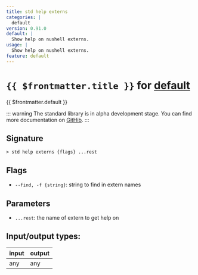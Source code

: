 ```yaml
---
title: std help externs
categories: |
  default
version: 0.91.0
default: |
  Show help on nushell externs.
usage: |
  Show help on nushell externs.
feature: default
---
```

<!-- This file is automatically generated. Please edit the command in https://github.com/nushell/nushell instead. -->

# `{{ $frontmatter.title }}` for [default](/commands/categories/default.md)

<div class='command-title'>{{ $frontmatter.default }}</div>


::: warning
The standard library is in alpha development stage. You can find more documentation on [GitHib](https://github.com/nushell/nushell/tree/main/crates/nu-std).
:::
## Signature

```> std help externs {flags} ...rest```

## Flags

 -  `--find, -f {string}`: string to find in extern names

## Parameters

 -  `...rest`: the name of extern to get help on


## Input/output types:

| input | output |
| ----- | ------ |
| any   | any    |
